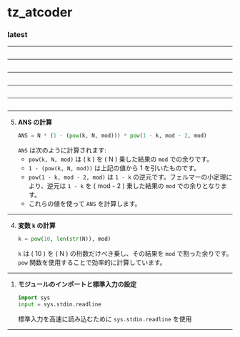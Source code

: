 # tz_atcoder

### latest

---
```

```
---
```

```
---
```

```
---
```

```
---
```

```
---
5. **ANS の計算**
    ```python
    ANS = N * (1 - (pow(k, N, mod))) * pow(1 - k, mod - 2, mod)
    ```
    `ANS` は次のように計算されます:
    - `pow(k, N, mod)` は \( k \) を \( N \) 乗した結果の `mod` での余りです。
    - `1 - (pow(k, N, mod))` は上記の値から 1 を引いたものです。
    - `pow(1 - k, mod - 2, mod)` は `1 - k` の逆元です。フェルマーの小定理により、逆元は `1 - k` を \( mod - 2 \) 乗した結果の `mod` での余りとなります。
    - これらの値を使って `ANS` を計算します。

---

4. **変数 `k` の計算**
    ```python
    k = pow(10, len(str(N)), mod)
    ```
    `k` は \( 10 \) を \( N \) の桁数だけべき乗し、その結果を `mod` で割った余りです。`pow` 関数を使用することで効率的に計算しています。

---
1. **モジュールのインポートと標準入力の設定**
    ```python
    import sys
    input = sys.stdin.readline
    ```
    標準入力を高速に読み込むために `sys.stdin.readline` を使用
---
